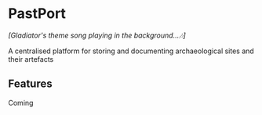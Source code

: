 # PastPort 
*[Gladiator's theme song playing in the background...🎶]*

A centralised platform for storing and documenting archaeological sites and their artefacts

## Features
Coming